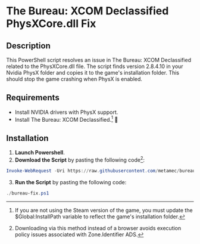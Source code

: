 # The Bureau: XCOM Declassified PhysXCore.dll Fix

## Description
This PowerShell script resolves an issue in The Bureau: XCOM Declassified related to the PhysXCore.dll file. The script finds version 2.8.4.10 in your Nvidia PhysX folder and copies it to the game's installation folder. This should stop the game crashing when PhysX is enabled.


## Requirements
- Install NVIDIA drivers with PhysX support.
- Install The Bureau: XCOM Declassified.[^1] 🤨

## Installation

1. **Launch Powershell**.
2. **Download the Script** by pasting the following code[^2]:
```powershell
Invoke-WebRequest -Uri https://raw.githubusercontent.com/metamec/bureau-fix/master/bureau-fix.ps1 -OutFile ./bureau-fix.ps1
```
3. **Run the Script** by pasting the following code:
```powershell
./bureau-fix.ps1
```

[^1]: If you are not using the Steam version of the game, you must update the $Global:InstallPath variable to reflect the game's installation folder.
[^2]: Downloading via this method instead of a browser avoids execution policy issues associated with Zone.Identifier ADS.